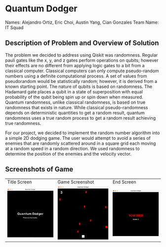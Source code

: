 # Quantum Dodger
Names: Alejandro Ortiz, Eric Choi, Austin Yang, Cian Gonzales
Team Name: IT Squad

## Description of Problem and Overview of Solution
The problem we decided to address using Qiskit was randomness. Regular pauli gates like the x, y, and z gates perform operations on qubits; however their effects are no different from applying logic gates to a bit from a classical computer. Classical computers can only compute pseudo-random numbers using a definite computational process. A set of values from pseudorandom would be statistically random; however, it is derived from a known starting point. The nature of qubits is based on randomness. The Hadamard gate places a qubit in a state of superposition with equal probability of the qubit being spin up or spin down when measured. Quantum randomness, unlike classical randomness, is based on true randomness that exists in nature. While classical pseudo-randomness depends on deterministic quantities to get a random result, quantum randomness uses a true random process to get a random result achieving true randomness. 

For our project, we decided to implement the random number algorithm into a simple 2D dodging game. The user would attempt to avoid a series of enemies that are randomly scattered around in a square grid each moving at a random speed in a random direction. We used randomness to determine the position of the enemies and the velocity vector. 

## Screenshots of Game
<table>
  <tr>
    <td>Title Screen</td>
     <td>Game Screenshot</td>
     <td>End Screen</td>
  </tr>
  <tr>
    <td><img src="images/titlescreen.png" width=270></td>
    <td><img src="images/gamess.png" width=270></td>
    <td><img src="images/endscreen.png" width=270></td>
  </tr>
 </table>
